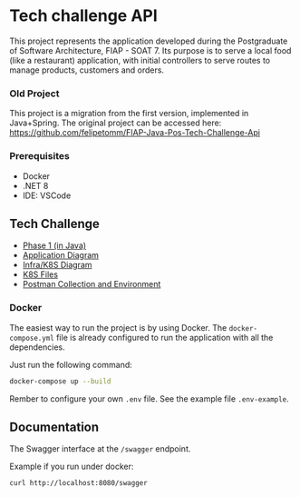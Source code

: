# Tech challenge API
This project represents the application developed during the Postgraduate of Software Architecture, FIAP - SOAT 7.
Its purpose is to serve a local food (like a restaurant) application, with initial controllers to serve routes to manage products, customers and orders.

### Old Project
This project is a migration from the first version, implemented in Java+Spring. The original project can be accessed here: https://github.com/felipetomm/FIAP-Java-Pos-Tech-Challenge-Api

### Prerequisites
- Docker
- .NET 8
- IDE: VSCode

## Tech Challenge
- [Phase 1 (in Java)](https://github.com/felipetomm/FIAP-Java-Pos-Tech-Challenge-Api)
- [Application Diagram](https://github.com/felipetomm/FIAP-SOAT-7/blob/main/FIAP-Fase2.drawio.png)
- [Infra/K8S Diagram](https://github.com/felipetomm/FIAP-SOAT-7/blob/main/FIAP-Fase2-k8s-infra.drawio.png)
- [K8S Files](https://github.com/felipetomm/FIAP-SOAT-7/tree/main/k8s)
- [Postman Collection and Environment](https://github.com/felipetomm/FIAP-SOAT-7/tree/main/postman)

### Docker
The easiest way to run the project is by using Docker. The `docker-compose.yml` file is already configured to run the
application with all the dependencies.

Just run the following command:
```bash
docker-compose up --build
```

Rember to configure your own `.env` file. See the example file `.env-example`.

## Documentation
The Swagger interface at the `/swagger` endpoint. 

Example if you run under docker:
```bash
curl http://localhost:8080/swagger
```
